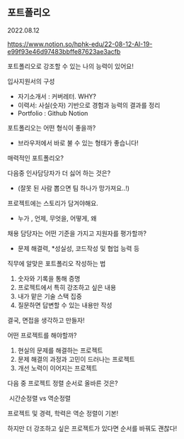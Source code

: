 ## 포트폴리오 

2022.08.12

https://www.notion.so/hphk-edu/22-08-12-AI-19-e99f93e46d97483bbffe87623ae3acfb



포트폴리오로 강조할 수 있는 나의 능력이 있어요!



입사지원서의 구성 

- 자기소개서 : 커버레터.  WHY?
- 이력서: 사실(숫자) 기반으로 경험과 능력의 결과를 정리
- Portfolio : Github Notion



포트폴리오는 어떤 형식이 좋을까?

- 브라우저에서 바로 불 수 있는 형태가 좋습니다!



매력적인 포트폴리오?

다음중 인사담당자가 더 싫어 하는 것은?

- (잘못 된 사람 뽑으면 팀 하나가 망가져요..!)



프로젝트에는 스토리가 담겨야해요.

- 누가 , 언제, 무엇을, 어떻게, 왜



채용 담당자는 어떤 기준을 가지고 지원자를 평가할까?

- 문제 해결력, *성실성,  코드작성 및 협업 능력 등



직무에 알맞은 포트폴리오 작성하는 법

1. 숫자와 기록을 통해 증명
2. 프로젝트에서 특히 강조하고 싶은 내용
3. 내가 맡은 기술 스택 집중
4. 질문하면 답변할 수 있는 내용만 작성 



결국, 면접을 생각하고 만들자!



어떤 프로젝트를 해야할까?

1. 현실의 문제를 해결하는 프로젝트
2. 문제 해결의 과정과 고민이 드러나는 프로젝트
3. 개선 노력이 이어지는 프로젝트



다음 중 프로젝트 정렬 순서로 올바른 것은?

​			시간순정렬 vs 역순정렬



프로젝트 및 경력, 학력은 역순 정렬이 기본!

하지만 더 강조하고 싶은 프로젝트가 있다면 순서를 바꿔도 괜찮다!



